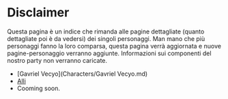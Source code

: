 # Disclaimer

Questa pagina è un indice che rimanda alle pagine dettagliate (quanto dettagliate poi è da vedersi) dei singoli personaggi. Man mano che più personaggi fanno la loro comparsa, questa pagina verrà aggiornata e nuove pagine-personaggio verranno aggiunte.
Informazioni sui componenti del nostro party non verranno caricate.

- [Gavriel Vecyo](Characters/Gavriel Vecyo.md)
- [Alli](Characters/Alli.md)
- Cooming soon.

